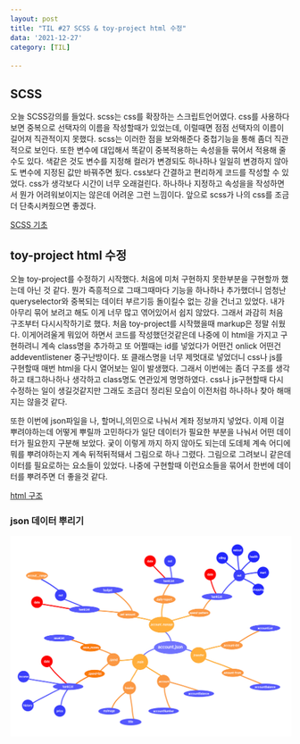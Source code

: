 ```yaml
---
layout: post
title: "TIL #27 SCSS & toy-project html 수정"
data: '2021-12-27'
category: [TIL]

---
```


## SCSS  
오늘 SCSS강의를 들었다. scss는 css를 확장하는 스크립트언어였다. css를 사용하다보면 중복으로 선택자의 이름을 작성할때가 있었는데, 이럴때면 점점 선택자의 이름이 길어져 직관적이지 못했다. scss는 이러한 점을 보와해준다 중첩기능을 통해 좀더 직관적으로 보인다. 
또한 변수에 대입해서 똑같이 중복적용하는 속성을들 묶어서 적용해 줄수도 있다. 색같은 것도 변수를 지정해 컬러가 변경되도 하나하나 일일히 변경하지 않아도 변수에 지정된 값만 바꿔주면 됬다. css보다 간결하고 편리하게 코드를 작성할 수 있었다. css가 생각보다 시간이 너무 오래걸린다. 하나하나 지정하고 속성을을 작성하면서 뭔가 어려워보이지는 않은데 어려운 그런 느낌이다. 앞으로 scss가 나의 css를 조금더 단축시켜줬으면 좋겠다. 

<a href="/html&css/scss_basic">SCSS 기초</a>

## toy-project html 수정  
오늘 toy-project를 수정하기 시작했다. 처음에 미처 구현하지 못한부분을 구현할까 했는데 아닌 것 같다. 뭔가 즉흥적으로 그때그때마다 기능을 하나하나 추가했더니 엄청난 queryselector와 중복되는 데이터 부르기등 돌이킬수 없는 강을 건너고 있었다. 내가 아무리 묶어 보려고 해도 이게 너무 많고 엮어있어서 쉽지 않았다. 그래서 과감히 처음 구조부터 다시시작하기로 했다. 처음 toy-project를 시작했을때 markup은 정말 쉬웠다. 이게어려울게 뭐있어 하면서 코드를 작성했던것같은데 나중에 이 html을 가지고 구현하려니 계속 class명을  추가하고 또 어쩔때는 id를 넣었다가 어떤건 onlick 어떤건 addeventlistener 중구난방이다. 또 클래스명을 너무 제멋대로 넣었더니 css나 js를 구현할때 매번 html을 다시 열어보는 일이 발생했다. 그래서 이번에는 좀더 구조를 생각하고 태그하나하나 생각하고 class명도 연관있게 명명하였다. css나 js구현할때 다시 수정하는 일이 생길것같지만 그래도 조금더 정리된 모습이 이전처럼 하나하나 찾아 해매지는 않을것 같다. 

또한 이번에 json파일을 나, 할머니,의민으로 나눠서 계좌 정보까지 넣었다. 이제 이걸 뿌려야하는데 어떻게 뿌릴까 고민하다가 일단 데이터가 필요한 부분을 나눠서 어떤 데이터가 필요한지 구분해 보았다. 궂이 이렇게 까지 하지 않아도 되는데 도데체 계속 어디에 뭐를 뿌려야하는지 계속 뒤적뒤적돼서 그림으로 하나 그렸다. 그림으로 그려보니 같은데이터를 필요로하는 요소들이 있었다. 나중에 구현할때 이런요소들을 묶어서 한번에 데이터를 뿌려주면 더 좋을것 같다. 

[html 구조](https://github.com/mrlee323/toy-project/blob/main/index.html)

### json 데이터 뿌리기
![html outline](/public/img/json파일뿌리기.jpg)